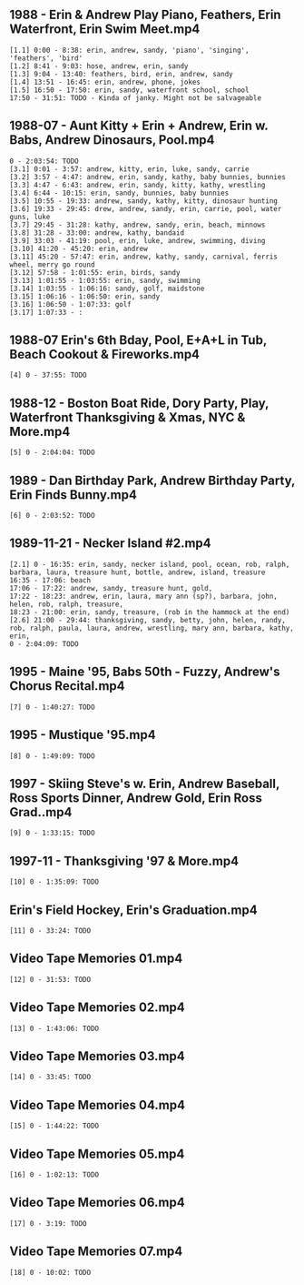 ## 1988 - Erin & Andrew Play Piano, Feathers, Erin Waterfront, Erin Swim Meet.mp4
    [1.1] 0:00 - 8:38: erin, andrew, sandy, 'piano', 'singing', 'feathers', 'bird'
    [1.2] 8:41 - 9:03: hose, andrew, erin, sandy
    [1.3] 9:04 - 13:40: feathers, bird, erin, andrew, sandy
    [1.4] 13:51 - 16:45: erin, andrew, phone, jokes
    [1.5] 16:50 - 17:50: erin, sandy, waterfront school, school
    17:50 - 31:51: TODO - Kinda of janky. Might not be salvageable

## 1988-07 - Aunt Kitty + Erin + Andrew, Erin w. Babs, Andrew Dinosaurs, Pool.mp4
    0 - 2:03:54: TODO
    [3.1] 0:01 - 3:57: andrew, kitty, erin, luke, sandy, carrie
    [3.2] 3:57 - 4:47: andrew, erin, sandy, kathy, baby bunnies, bunnies
    [3.3] 4:47 - 6:43: andrew, erin, sandy, kitty, kathy, wrestling
    [3.4] 6:44 - 10:15: erin, sandy, bunnies, baby bunnies
    [3.5] 10:55 - 19:33: andrew, sandy, kathy, kitty, dinosaur hunting
    [3.6] 19:33 - 29:45: drew, andrew, sandy, erin, carrie, pool, water guns, luke
    [3.7] 29:45 - 31:28: kathy, andrew, sandy, erin, beach, minnows
    [3.8] 31:28 - 33:00: andrew, kathy, bandaid
    [3.9] 33:03 - 41:19: pool, erin, luke, andrew, swimming, diving
    [3.10] 41:20 - 45:20: erin, andrew
    [3.11] 45:20 - 57:47: erin, andrew, kathy, sandy, carnival, ferris wheel, merry go round
    [3.12] 57:58 - 1:01:55: erin, birds, sandy
    [3.13] 1:01:55 - 1:03:55: erin, sandy, swimming
    [3.14] 1:03:55 - 1:06:16: sandy, golf, maidstone
    [3.15] 1:06:16 - 1:06:50: erin, sandy
    [3.16] 1:06:50 - 1:07:33: golf
    [3.17] 1:07:33 - : 
## 1988-07 Erin's 6th Bday, Pool, E+A+L in Tub, Beach Cookout & Fireworks.mp4
    [4] 0 - 37:55: TODO
## 1988-12 - Boston Boat Ride, Dory Party, Play, Waterfront Thanksgiving & Xmas, NYC & More.mp4
    [5] 0 - 2:04:04: TODO
## 1989 - Dan Birthday Park, Andrew Birthday Party, Erin Finds Bunny.mp4
    [6] 0 - 2:03:52: TODO
## 1989-11-21 - Necker Island #2.mp4
    [2.1] 0 - 16:35: erin, sandy, necker island, pool, ocean, rob, ralph, barbara, laura, treasure hunt, bottle, andrew, island, treasure
    16:35 - 17:06: beach
    17:06 - 17:22: andrew, sandy, treasure hunt, gold, 
    17:22 - 18:23: andrew, erin, laura, mary ann (sp?), barbara, john, helen, rob, ralph, treasure, 
    18:23 - 21:00: erin, sandy, treasure, (rob in the hammock at the end)
    [2.6] 21:00 - 29:44: thanksgiving, sandy, betty, john, helen, randy, rob, ralph, paula, laura, andrew, wrestling, mary ann, barbara, kathy, erin, 
    0 - 2:04:09: TODO
## 1995 - Maine '95, Babs 50th - Fuzzy, Andrew's Chorus Recital.mp4
    [7] 0 - 1:40:27: TODO
## 1995 - Mustique '95.mp4
    [8] 0 - 1:49:09: TODO
## 1997 - Skiing Steve's w. Erin, Andrew Baseball, Ross Sports Dinner, Andrew Gold, Erin Ross Grad..mp4
    [9] 0 - 1:33:15: TODO
## 1997-11 - Thanksgiving '97 & More.mp4
    [10] 0 - 1:35:09: TODO
## Erin's Field Hockey, Erin's Graduation.mp4
    [11] 0 - 33:24: TODO
## Video Tape Memories 01.mp4
    [12] 0 - 31:53: TODO
## Video Tape Memories 02.mp4
    [13] 0 - 1:43:06: TODO
## Video Tape Memories 03.mp4
    [14] 0 - 33:45: TODO
## Video Tape Memories 04.mp4
    [15] 0 - 1:44:22: TODO
## Video Tape Memories 05.mp4
    [16] 0 - 1:02:13: TODO
## Video Tape Memories 06.mp4
    [17] 0 - 3:19: TODO
## Video Tape Memories 07.mp4
    [18] 0 - 10:02: TODO